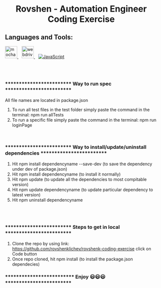 <h1 align="center">Rovshen - Automation Engineer Coding Exercise</h1>
<h2 align="left"><b>Languages and Tools:</b></h2>
<p align="left"> <a href="https://mochajs.org" target="_blank" rel="noreferrer"> <img src="https://www.vectorlogo.zone/logos/mochajs/mochajs-icon.svg" alt="mocha" width="40" height="40"/> </a> &ensp; <a href="https://webdriver.io" target="_blank" rel="noreferrer"> <img src="https://i.ibb.co/Ldy6jtx/webdriverio-1-2.jpg" alt="webdriverio" width=40 height=40 /> </a> &ensp; <a href="https://developer.mozilla.org/en-US/docs/Web/JavaScript" target="_blank" rel="noreferrer"> <img src="/static/img/favicons/learn-js.org.ico" alt="JavaScript" style="max-width: 20%; height: auto;"> </img></a> </p>
<br><br>

<h3>************************ Way to run spec ************************</h3>

All file names are located in package.json
1. To run all test files in the test folder simply paste the command in the terminal: npm run allTests
2. To run a specific file simply paste the command in the terminal: npm run loginPage  


<br>
<h3>************************ Way to install/update/uninstall dependencies ************************</h3>

1. Hit npm install dependencyname --save-dev (to save the dependency under dev of package.json)
2. Hit npm install dependencyname (to install it normally)
3. Hit npm update (to update all the dependencies to most compitable version)
4. Hit npm update dependencyname (to update particular dependency to latest version)
5. Hit npm uninstall dependencyname


<br><br>
<h3>************************ Steps to get in local ************************</h3>

1. Clone the repo by using link: https://github.com/rovshenklichev/rovshenk-coding-exercise click on Code button
2. Once repo cloned, hit npm install (to install the package.json dependecies)


<h3><b>************************* Enjoy 😃😃😃 ************************</b></h3>
